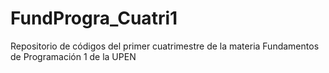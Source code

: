 # FundProgra_Cuatri1
Repositorio de códigos del primer cuatrimestre de la materia Fundamentos de Programación 1 de la UPEN
